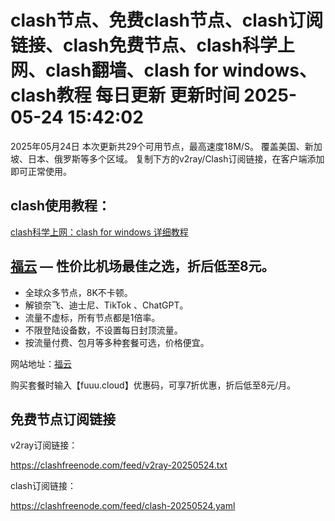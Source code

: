 
# clash节点、免费clash节点、clash订阅链接、clash免费节点、clash科学上网、clash翻墙、clash for windows、clash教程 每日更新  更新时间 2025-05-24 15:42:02

2025年05月24日
           本次更新共29个可用节点，最高速度18M/S。
           覆盖美国、新加坡、日本、俄罗斯等多个区域。
           复制下方的v2ray/Clash订阅链接，在客户端添加即可正常使用。
        

## clash使用教程：

<a href='https://clash01.com/' target='_blank'>clash科学上网：clash for windows 详细教程</a>
        
## [福云](https://fuuu.cloud) —  性价比机场最佳之选，折后低至8元。

- 全球众多节点，8K不卡顿。
- 解锁奈飞、迪士尼、TikTok 、ChatGPT。
- 流量不虚标，所有节点都是1倍率。
- 不限登陆设备数，不设置每日封顶流量。
- 按流量付费、包月等多种套餐可选，价格便宜。

网站地址：[福云](https://fuuu.cloud)

购买套餐时输入【fuuu.cloud】优惠码，可享7折优惠，折后低至8元/月。

## 免费节点订阅链接

v2ray订阅链接：

https://clashfreenode.com/feed/v2ray-20250524.txt 

clash订阅链接：

https://clashfreenode.com/feed/clash-20250524.yaml
